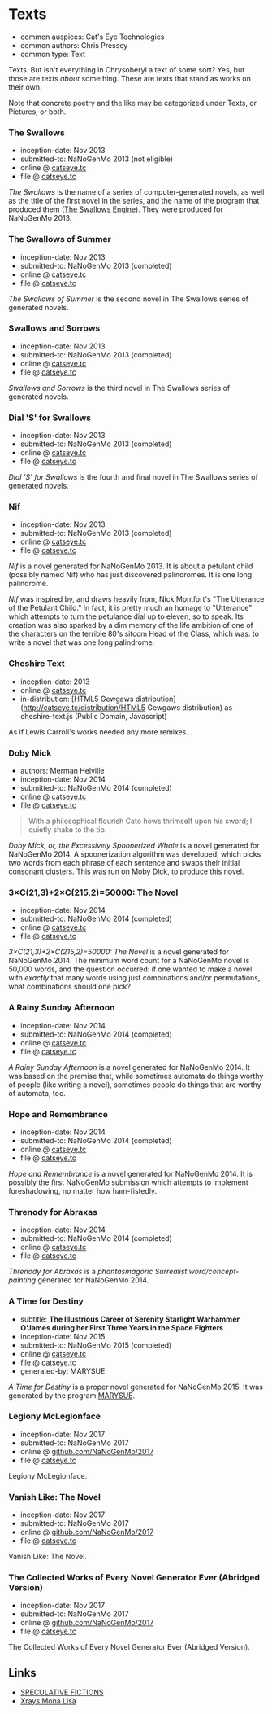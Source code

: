 Texts
=====

*   common auspices: Cat's Eye Technologies
*   common authors: Chris Pressey
*   common type: Text

Texts. But isn't everything in Chrysoberyl a text
of some sort?  Yes, but those are texts *about* something.
These are texts that stand as works on their own.

Note that concrete poetry and the like may be
categorized under Texts, or Pictures, or both.

### The Swallows

*   inception-date: Nov 2013
*   submitted-to: NaNoGenMo 2013 (not eligible)
*   online @ [catseye.tc](http://catseye.tc/view/The-Swallows/doc/The_Swallows.markdown)
*   file @ [catseye.tc](http://catseye.tc/modules/The-Swallows/doc/The_Swallows.markdown)

*The Swallows* is the name of a series of computer-generated novels,
as well as the title of the first novel in the series, and the name
of the program that produced them ([The Swallows Engine][]).  They
were produced for NaNoGenMo 2013.

### The Swallows of Summer

*   inception-date: Nov 2013
*   submitted-to: NaNoGenMo 2013 (completed)
*   online @ [catseye.tc](http://catseye.tc/view/The-Swallows/doc/The_Swallows_of_Summer.markdown)
*   file @ [catseye.tc](http://catseye.tc/modules/The-Swallows/doc/The_Swallows_of_Summer.markdown)

*The Swallows of Summer* is the second novel in The Swallows series
of generated novels.

### Swallows and Sorrows

*   inception-date: Nov 2013
*   submitted-to: NaNoGenMo 2013 (completed)
*   online @ [catseye.tc](http://catseye.tc/view/The-Swallows/doc/Swallows_and_Sorrows.markdown)
*   file @ [catseye.tc](http://catseye.tc/modules/The-Swallows/doc/Swallows_and_Sorrows.markdown)

*Swallows and Sorrows* is the third novel in The Swallows series
of generated novels.

### Dial 'S' for Swallows

*   inception-date: Nov 2013
*   submitted-to: NaNoGenMo 2013 (completed)
*   online @ [catseye.tc](http://catseye.tc/view/The-Swallows/doc/Dial_S_for_Swallows.markdown)
*   file @ [catseye.tc](http://catseye.tc/modules/The-Swallows/doc/Dial_S_for_Swallows.markdown)

*Dial 'S' for Swallows* is the fourth and final novel in The Swallows
series of generated novels.

### Nif

*   inception-date: Nov 2013
*   submitted-to: NaNoGenMo 2013 (completed)
*   online @ [catseye.tc](http://catseye.tc/view/NaNoGenLab/generated/Nif.md)
*   file @ [catseye.tc](http://catseye.tc/modules/NaNoGenLab/generated/Nif.md)

*Nif* is a novel generated for NaNoGenMo 2013.  It is about a petulant child
(possibly named Nif) who has just discovered palindromes.  It is one long palindrome.

*Nif* was inspired by, and draws heavily from, Nick Montfort's
"The Utterance of the Petulant Child." In fact, it is pretty much an homage to
"Utterance" which attempts to turn the petulance dial up to eleven, so to speak.
Its creation was also sparked by a dim memory of the life ambition of one of
the characters on the terrible 80's sitcom Head of the Class, which was:
to write a novel that was one long palindrome.

### Cheshire Text

*   inception-date: 2013
*   online @ [catseye.tc](http://catseye.tc/ix/Cheshire_Text)
*   in-distribution: [HTML5 Gewgaws distribution](http://catseye.tc/distribution/HTML5 Gewgaws distribution) as cheshire-text.js (Public Domain, Javascript)

As if Lewis Carroll's works needed any more remixes...

### Doby Mick

*   authors: Merman Helville
*   inception-date: Nov 2014
*   submitted-to: NaNoGenMo 2014 (completed)
*   online @ [catseye.tc](http://catseye.tc/view/NaNoGenLab/generated/Doby%20Mick.md)
*   file @ [catseye.tc](http://catseye.tc/modules/NaNoGenLab/generated/Doby%20Mick.md)

> With a philosophical flourish Cato hows thrimself upon his sword;
> I quietly shake to the tip.

*Doby Mick, or, the Excessively Spoonerized Whale*
is a novel generated for NaNoGenMo 2014.  A spoonerization algorithm
was developed, which picks two words from each phrase of each
sentence and swaps their initial consonant clusters.  This was run on
Moby Dick, to produce this novel.

### 3×C(21,3)+2×C(215,2)=50000: The Novel

*   inception-date: Nov 2014
*   submitted-to: NaNoGenMo 2014 (completed)
*   online @ [catseye.tc](http://catseye.tc/view/NaNoGenLab/generated/3%C3%97C(21,3)+2%C3%97C(215,2)=50000.md)
*   file @ [catseye.tc](http://catseye.tc/modules/NaNoGenLab/generated/3×C(21,3)+2×C(215,2)=50000.md)

*3×C(21,3)+2×C(215,2)=50000: The Novel*
is a novel generated for NaNoGenMo 2014.  The minimum word count
for a NaNoGenMo novel is 50,000 words, and the question occurred:
if one wanted to make a novel with *exactly* that many words using
just combinations and/or permutations, what combinations should one pick?

### A Rainy Sunday Afternoon

*   inception-date: Nov 2014
*   submitted-to: NaNoGenMo 2014 (completed)
*   online @ [catseye.tc](http://catseye.tc/view/NaNoGenLab/generated/A%20Rainy%20Sunday%20Afternoon.md)
*   file @ [catseye.tc](http://catseye.tc/modules/NaNoGenLab/generated/A%20Rainy%20Sunday%20Afternoon.md)

*A Rainy Sunday Afternoon* is a novel generated for NaNoGenMo 2014.
It was based on the premise that, while sometimes automata do
things worthy of people (like writing a novel), sometimes people do
things that are worthy of automata, too.

### Hope and Remembrance

*   inception-date: Nov 2014
*   submitted-to: NaNoGenMo 2014 (completed)
*   online @ [catseye.tc](http://catseye.tc/view/NaNoGenLab/generated/Hope_and_Remembrance.md)
*   file @ [catseye.tc](http://catseye.tc/modules/NaNoGenLab/generated/Hope_and_Remembrance.md)

*Hope and Remembrance* is a novel generated for NaNoGenMo 2014.
It is possibly the first NaNoGenMo submission which attempts to
implement foreshadowing, no matter how ham-fistedly.

### Threnody for Abraxas

*   inception-date: Nov 2014
*   submitted-to: NaNoGenMo 2014 (completed)
*   online @ [catseye.tc](http://catseye.tc/view/NaNoGenLab/generated/Threnody%20for%20Abraxas.md)
*   file @ [catseye.tc](http://catseye.tc/modules/NaNoGenLab/generated/Threnody%20for%20Abraxas.md)

*Threnody for Abraxas* is a
_phantasmagoric Surrealist word/concept-painting_
generated for NaNoGenMo 2014.

### A Time for Destiny

*   subtitle: **The Illustrious Career of Serenity Starlight Warhammer O'James during her First Three Years in the Space Fighters**
*   inception-date: Nov 2015
*   submitted-to: NaNoGenMo 2015 (completed)
*   online @ [catseye.tc](http://catseye.tc/modules/MARYSUE/generated/A_Time_for_Destiny.html)
*   file @ [catseye.tc](http://catseye.tc/modules/MARYSUE/generated/A_Time_for_Destiny.html)
*   generated-by: MARYSUE

*A Time for Destiny* is a proper novel generated for NaNoGenMo 2015.
It was generated by the program [MARYSUE][].

### Legiony McLegionface

*   inception-date: Nov 2017
*   submitted-to: NaNoGenMo 2017
*   online @ [github.com/NaNoGenMo/2017](https://github.com/NaNoGenMo/2017/issues/87)
*   file @ [catseye.tc](http://static.catseye.tc/novels/Legiony_McLegionface.txt.zip)

Legiony McLegionface.

### Vanish Like: The Novel

*   inception-date: Nov 2017
*   submitted-to: NaNoGenMo 2017
*   online @ [github.com/NaNoGenMo/2017](https://github.com/NaNoGenMo/2017/issues/107)
*   file @ [catseye.tc](http://static.catseye.tc/novels/Vanish%20Like:%20The%20Novel.txt)

Vanish Like: The Novel.

### The Collected Works of Every Novel Generator Ever (Abridged Version)

*   inception-date: Nov 2017
*   submitted-to: NaNoGenMo 2017
*   online @ [github.com/NaNoGenMo/2017](https://github.com/NaNoGenMo/2017/issues/120)
*   file @ [catseye.tc](http://static.catseye.tc/novels/The%20Collected%20Works%20of%20Every%20Novel%20Generator%20Ever%20(Abridged%20Version).html)

The Collected Works of Every Novel Generator Ever (Abridged Version).

Links
-----

*   [SPECULATIVE FICTIONS](http://speculativefictions.weebly.com/)
*   [Xrays Mona Lisa](http://www.xradiograph.com/XraysMonaLisa/XraysMonaLisa)

[MARYSUE]: ../article/Tools.md#marysue
[The Swallows Engine]: ../article/Tools.md#the-swallows-engine

